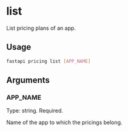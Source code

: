# list

List pricing plans of an app.

## Usage

```bash
fastapi pricing list [APP_NAME]
```

## Arguments

### APP_NAME

Type: string. Required.

Name of the app to which the pricings belong.
